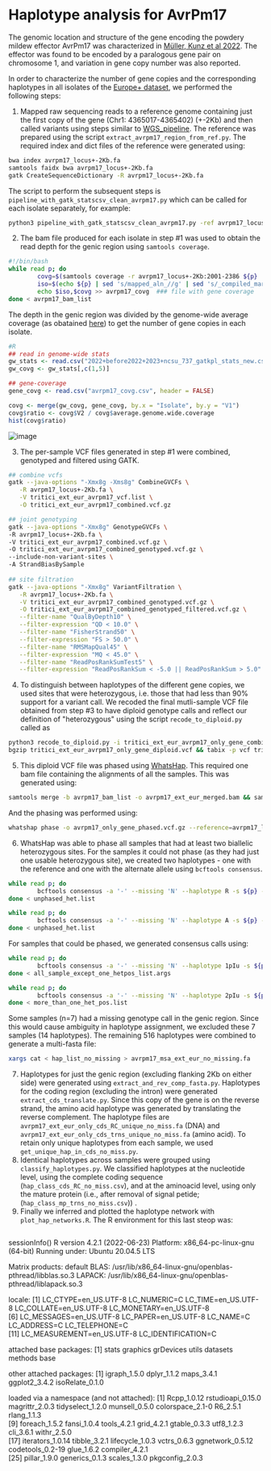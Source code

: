 # Haplotype analysis for AvrPm17

The genomic location and structure of the gene encoding the powdery mildew effector AvrPm17 was characterized in [Müller, Kunz et al 2022](https://doi.org/10.1073/pnas.2108808119). The effector was found to be encoded by a paralogous gene pair on chromosome 1, and variation in gene copy number was also reported. 

In order to characterize the number of gene copies and the corresponding haplotypes in all isolates of the [Europe+ dataset](../Datasets/Datasets.md), we performed the following steps:
1. Mapped raw sequencing reads to a reference genome containing just the first copy of the gene (Chr1: 4365017-4365402) (+-2Kb) and then called variants using steps similar to [WGS_pipeline](../WGS_pipeline/WGS_pipeline.md). The reference was prepared using the script `extract_avrpm17_region_from_ref.py`. The required index and dict files of the reference were generated using:
```bash
bwa index avrpm17_locus+-2Kb.fa
samtools faidx bwa avrpm17_locus+-2Kb.fa
gatk CreateSequenceDictionary -R avrpm17_locus+-2Kb.fa 
```
The script to perform the subsequent steps is `pipeline_with_gatk_statscsv_clean_avrpm17.py` which can be called for each isolate separately, for example:
```bash
python3 pipeline_with_gatk_statscsv_clean_avrpm17.py -ref avrpm17_locus+-2Kb.fa -minlen 50 -rw 5 -fw 1 -rq 20 -fq 20 -i 94202_R1.fastq.gz
```
2. The bam file produced for each isolate in step #1 was used to obtain the read depth for the genic region using `samtools coverage`.
```bash
#!/bin/bash
while read p; do
        covg=$(samtools coverage -r avrpm17_locus+-2Kb:2001-2386 ${p} | cut -f 7 | tail -1)  ### field 7 is mean depth of coverage
        iso=$(echo ${p} | sed 's/mapped_aln_//g' | sed 's/_compiled_marked_dup.bam//g')  ### get name of isolate from bam file name
        echo $iso,$covg >> avrpm17_covg  ### file with gene coverage
done < avrpm17_bam_list
```
The depth in the genic region was divided by the genome-wide average coverage (as obatained [here](../WGS_pipeline/WGS_pipeline.md)) to get the number of gene copies in each isolate. 
```R
#R
## read in genome-wide stats
gw_stats <- read.csv("2022+before2022+2023+ncsu_737_gatkpl_stats_new.csv")
gw_covg <- gw_stats[,c(1,5)]

## gene-coverage
gene_covg <- read.csv("avrpm17_covg.csv", header = FALSE)

covg <- merge(gw_covg, gene_covg, by.x = "Isolate", by.y = "V1")
covg$ratio <- covg$V2 / covg$average.genome.wide.coverage
hist(covg$ratio)
```
![image](https://github.com/fmenardo/Bgt_popgen_Europe_2024/assets/90404355/407a9a54-d49c-4faa-8f1f-eba248c161b8)


3. The per-sample VCF files generated in step #1 were combined, genotyped and filtered using GATK.
```bash
## combine vcfs
gatk --java-options "-Xmx8g -Xms8g" CombineGVCFs \
   -R avrpm17_locus+-2Kb.fa \
   -V tritici_ext_eur_avrpm17_vcf.list \
   -O tritici_ext_eur_avrpm17_combined.vcf.gz

## joint genotyping
gatk --java-options "-Xmx8g" GenotypeGVCFs \
-R avrpm17_locus+-2Kb.fa \
-V tritici_ext_eur_avrpm17_combined.vcf.gz \
-O tritici_ext_eur_avrpm17_combined_genotyped.vcf.gz \
--include-non-variant-sites \
-A StrandBiasBySample 
 
## site filtration
gatk --java-options "-Xmx8g" VariantFiltration \
   -R avrpm17_locus+-2Kb.fa \
   -V tritici_ext_eur_avrpm17_combined_genotyped.vcf.gz \
   -O tritici_ext_eur_avrpm17_combined_genotyped_filtered.vcf.gz \
   --filter-name "QualByDepth10" \
   --filter-expression "QD < 10.0" \
   --filter-name "FisherStrand50" \
   --filter-expression "FS > 50.0" \
   --filter-name "RMSMapQual45" \
   --filter-expression "MQ < 45.0" \
   --filter-name "ReadPosRankSumTest5" \
   --filter-expression "ReadPosRankSum < -5.0 || ReadPosRankSum > 5.0"
```

4. To distinguish between haplotypes of the different gene copies, we used sites that were heterozygous, i.e. those that had less than 90% support for a variant call. We recoded the final mutli-sample VCF file obtained from step #3 to have diploid genotype calls and reflect our definition of "heterozygous" using the script `recode_to_diploid.py` called as
```bash
python3 recode_to_diploid.py -i tritici_ext_eur_avrpm17_only_gene_combined_genotyped_filtered.vcf.gz -ip map_call_pl/ -o tritici_ext_eur_avrpm17_only_gene_diploid -op map_call_pl/ -mc 8
bgzip tritici_ext_eur_avrpm17_only_gene_diploid.vcf && tabix -p vcf tritici_ext_eur_avrpm17_only_gene_diploid.vcf.gz
```
5. This diploid VCF file was phased using [WhatsHap](https://whatshap.readthedocs.io/en/latest/). This required one bam file containing the alignments of all the samples. This was generated using:
```bash
samtools merge -b avrpm17_bam_list -o avrpm17_ext_eur_merged.bam && samtools index avrpm17_ext_eur_merged.bam
```
And the phasing was performed using:
```bash
whatshap phase -o avrpm17_only_gene_phased.vcf.gz --reference=avrpm17_locus+-2Kb.fa tritici_ext_eur_avrpm17_only_gene_diploid.vcf.gz avrpm17_ext_eur_merged.bam
```
6. WhatsHap was able to phase all samples that had at least two biallelic heterozygous sites. For the samples it could not phase (as they had just one usable heterozygous site), we created two haplotypes - one with the reference and one with the alternate allele using `bcftools consensus`.
```bash
while read p; do
        bcftools consensus -a '-' --missing 'N' --haplotype R -s ${p} -f avrpm17_locus+-2Kb.fa avrpm17_only_gene_phased.vcf.gz | sed "s/avrpm17_locus+-2Kb/${p}_1_avrpm17/g" > ${p}_avrpm17_hap1.fa
done < unphased_het.list

while read p; do
        bcftools consensus -a '-' --missing 'N' --haplotype A -s ${p} -f avrpm17_locus+-2Kb.fa avrpm17_only_gene_phased.vcf.gz | sed "s/avrpm17_locus+-2Kb/${p}_2_avrpm17/g" > ${p}_avrpm17_hap2.fa
done < unphased_het.list
```
For samples that could be phased, we generated consensus calls using:
```bash
while read p; do
        bcftools consensus -a '-' --missing 'N' --haplotype 1pIu -s ${p} -f avrpm17_locus+-2Kb.fa avrpm17_only_gene_phased.vcf.gz | sed "s/avrpm17_locus+-2Kb/${p}_1_avrpm17/g" > ${p}_avrpm17_hap1.fa
done < all_sample_except_one_hetpos_list.args

while read p; do
        bcftools consensus -a '-' --missing 'N' --haplotype 2pIu -s ${p} -f avrpm17_locus+-2Kb.fa avrpm17_only_gene_phased.vcf.gz | sed "s/avrpm17_locus+-2Kb/${p}_2_avrpm17/g" > ${p}_avrpm17_hap2.fa
done < more_than_one_het_pos.list
```
Some samples (n=7) had a missing genotype call in the genic region. Since this would cause ambiguity in haplotype assignment, we excluded these 7 samples (14 haplotypes). The remaining 516 haplotypes were combined to generate a multi-fasta file:
```bash
xargs cat < hap_list_no_missing > avrpm17_msa_ext_eur_no_missing.fa
```
7. Haplotypes for just the genic region (excluding flanking 2Kb on either side) were generated using `extract_and_rev_comp_fasta.py`. Haplotypes for the coding region (excluding the intron) were generated `extract_cds_translate.py`. Since this copy of the gene is on the reverse strand, the amino acid haplotype was generated by translating the reverse complement. The haplotype files are `avrpm17_ext_eur_only_cds_RC_unique_no_miss.fa` (DNA) and `avrpm17_ext_eur_only_cds_trns_unique_no_miss.fa` (amino acid). To retain only unique haplotypes from each sample, we used `get_unique_hap_in_cds_no_miss.py`.
8. Identical haplotypes across samples were grouped using `classify_haplotypes.py`. We classified haplotypes at the nucleotide level, using the complete coding sequence (`hap_class_cds_RC_no_miss.csv`), and at the aminoacid level, using only the mature protein (i.e., after removal of signal petide; (`hap_class_mp_trns_no_miss.csv`)) .
9. Finally we inferred and plotted the haplotype network with `plot_hap_networks.R`.
   The R environment for this last steop was:
   ```
sessionInfo()
R version 4.2.1 (2022-06-23)
Platform: x86_64-pc-linux-gnu (64-bit)
Running under: Ubuntu 20.04.5 LTS

Matrix products: default
BLAS:   /usr/lib/x86_64-linux-gnu/openblas-pthread/libblas.so.3
LAPACK: /usr/lib/x86_64-linux-gnu/openblas-pthread/liblapack.so.3

locale:
 [1] LC_CTYPE=en_US.UTF-8       LC_NUMERIC=C               LC_TIME=en_US.UTF-8        LC_COLLATE=en_US.UTF-8     LC_MONETARY=en_US.UTF-8   
 [6] LC_MESSAGES=en_US.UTF-8    LC_PAPER=en_US.UTF-8       LC_NAME=C                  LC_ADDRESS=C               LC_TELEPHONE=C            
[11] LC_MEASUREMENT=en_US.UTF-8 LC_IDENTIFICATION=C       

attached base packages:
[1] stats     graphics  grDevices utils     datasets  methods   base     

other attached packages:
[1] igraph_1.5.0    dplyr_1.1.2     maps_3.4.1      ggplot2_3.4.2   isoRelate_0.1.0

loaded via a namespace (and not attached):
 [1] Rcpp_1.0.12       rstudioapi_0.15.0 magrittr_2.0.3    tidyselect_1.2.0  munsell_0.5.0     colorspace_2.1-0  R6_2.5.1          rlang_1.1.3      
 [9] foreach_1.5.2     fansi_1.0.4       tools_4.2.1       grid_4.2.1        gtable_0.3.3      utf8_1.2.3        cli_3.6.1         withr_2.5.0      
[17] iterators_1.0.14  tibble_3.2.1      lifecycle_1.0.3   vctrs_0.6.3       ggnetwork_0.5.12  codetools_0.2-19  glue_1.6.2        compiler_4.2.1   
[25] pillar_1.9.0      generics_0.1.3    scales_1.3.0      pkgconfig_2.0.3 
```
